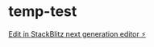 # temp-test

[Edit in StackBlitz next generation editor ⚡️](https://stackblitz.com/~/github.com/Jensg79/temp-test)